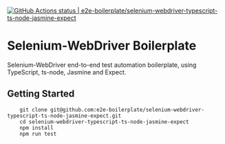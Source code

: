 [![GitHub Actions status | e2e-boilerplate/selenium-webdriver-typescript-ts-node-jasmine-expect](https://github.com/e2e-boilerplate/selenium-webdriver-typescript-ts-node-jasmine-expect/workflows/selenium-webdriver-typescript-ts-node-jasmine-expect/badge.svg)](https://github.com/e2e-boilerplate/selenium-webdriver-typescript-ts-node-jasmine-expect/actions?workflow=selenium-webdriver-typescript-ts-node-jasmine-expect)

# Selenium-WebDriver Boilerplate

Selenium-WebDriver end-to-end test automation boilerplate, using TypeScript, ts-node, Jasmine and Expect.

## Getting Started

    	git clone git@github.com:e2e-boilerplate/selenium-webdriver-typescript-ts-node-jasmine-expect.git
    	cd selenium-webdriver-typescript-ts-node-jasmine-expect
    	npm install
    	npm run test
